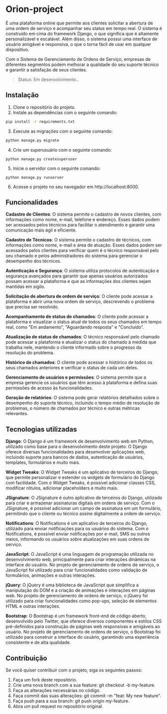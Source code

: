 # Orion-project
É uma plataforma online que permite aos clientes solicitar a abertura de uma ordem de serviço e acompanhar seu status em tempo real.
O sistema é construído em cima do framework Django, o que significa que é altamente personalizável e escalável. Além disso, o sistema possui uma interface de usuário amigável e responsiva, o que o torna fácil de usar em qualquer dispositivo.

Com o Sistema de Gerenciamento de Ordens de Serviço, empresas de diferentes segmentos podem melhorar a qualidade do seu suporte técnico e garantir a satisfação de seus clientes.
> Status: Em desenvolvimento..

## Instalação
1. Clone o repositório do projeto.
2. Instale as dependências com o seguinte comando:

```sh
pip install -r requirements.txt
```

3. Execute as migrações com o seguinte comando:

```sh
python manage.py migrate
```

4. Crie um superusuário com o seguinte comando:

```
python manage.py createsuperuser
```

5. Inicie o servidor com o seguinte comando:
```
python manage.py runserver
```

6. Acesse o projeto no seu navegador em http://localhost:8000.

## Funcionalidades
**Cadastro de Clientes**: O sistema permite o cadastro de novos clientes, com informações como nome, e-mail, telefone e endereço. Esses dados podem ser acessados pelos técnicos para facilitar o atendimento e garantir uma comunicação mais ágil e eficiente.

**Cadastro de Técnicos**: O sistema permite o cadastro de técnicos, com informações como nome, e-mail e área de atuação. Esses dados podem ser acessados pelos clientes para verificar quem é o técnico responsável pelo seu chamado e pelos administradores do sistema para gerenciar o desempenho dos técnicos.

**Autenticação e Segurança**: O sistema utiliza protocolos de autenticação e segurança avançados para garantir que apenas usuários autorizados possam acessar a plataforma e que as informações dos clientes sejam mantidas em sigilo.

**Solicitação de abertura de ordem de serviço**: O cliente pode acessar a plataforma e abrir uma nova ordem de serviço, descrevendo o problema que precisa ser resolvido.

**Acompanhamento de status de chamados**: O cliente pode acessar a plataforma e visualizar o status atual de todos os seus chamados em tempo real, como "Em andamento", "Aguardando resposta" e "Concluído".

**Atualização de status de chamados**: O técnico responsável pelo chamado pode acessar a plataforma e atualizar o status do chamado à medida que trabalha nele, mantendo o cliente informado sobre o progresso da resolução do problema.

**Histórico de chamados**: O cliente pode acessar o histórico de todos os seus chamados anteriores e verificar o status de cada um deles.

**Gerenciamento de usuários e permissões**: O sistema permite que a empresa gerencie os usuários que têm acesso à plataforma e defina suas permissões de acesso às funcionalidades.

**Geração de relatórios**: O sistema pode gerar relatórios detalhados sobre o desempenho do suporte técnico, incluindo o tempo médio de resolução de problemas, o número de chamados por técnico e outras métricas relevantes.

## Tecnologias utilizadas
**Django**: O Django é um framework de desenvolvimento web em Python, utilizado como base para o desenvolvimento deste projeto. O Django oferece diversas funcionalidades para desenvolver aplicações web, incluindo suporte para bancos de dados, autenticação de usuários, templates, formulários e muito mais.

**Widget Tweaks**: O Widget Tweaks é um aplicativo de terceiros do Django, que permite personalizar e estender os widgets de formulário do Django com facilidade. Com o Widget Tweaks, é possível adicionar classes CSS, modificar rótulos, adicionar placeholders e muito mais.

**JSignature**: O JSignature é outro aplicativo de terceiros do Django, utilizado para criar e armazenar assinaturas digitais em ordens de serviço. Com o JSignature, é possível adicionar um campo de assinatura em um formulário, permitindo que o cliente ou técnico assine digitalmente a ordem de serviço.

**Notifications**: O Notifications é um aplicativo de terceiros do Django, utilizado para enviar notificações para os usuários do sistema. Com o Notifications, é possível enviar notificações por e-mail, SMS ou outros meios, informando os usuários sobre atualizações em suas ordens de serviço.

**JavaScript**: O JavaScript é uma linguagem de programação utilizada no desenvolvimento web, principalmente para criar interações dinâmicas na interface do usuário. No projeto de gerenciamento de ordens de serviço, o JavaScript foi utilizado para criar funcionalidades como validação de formulários, animações e outras interações.

**jQuery**: O jQuery é uma biblioteca de JavaScript que simplifica a manipulação do DOM e a criação de animações e interações em páginas web. No projeto de gerenciamento de ordens de serviço, o jQuery foi utilizado para criar funcionalidades como pop-ups, seleção de elementos HTML e outras interações.

**Bootstrap**: O Bootstrap é um framework front-end de código aberto, desenvolvido pelo Twitter, que oferece diversos componentes e estilos CSS pré-definidos para construção de páginas web responsivas e amigáveis ao usuário. No projeto de gerenciamento de ordens de serviço, o Bootstrap foi utilizado para construir a interface do usuário, garantindo uma experiência consistente e de alta qualidade.

## Contribuição
Se você quiser contribuir com o projeto, siga os seguintes passos:
1. Faça um fork deste repositório.
2. Crie uma nova branch com a sua feature: git checkout -b my-feature.
3. Faça as alterações necessárias no código.
4. Faça commit das suas alterações: git commit -m "feat: My new feature".
5. Faça push para a sua branch: git push origin my-feature.
6. Abra um pull request no repositório original.
